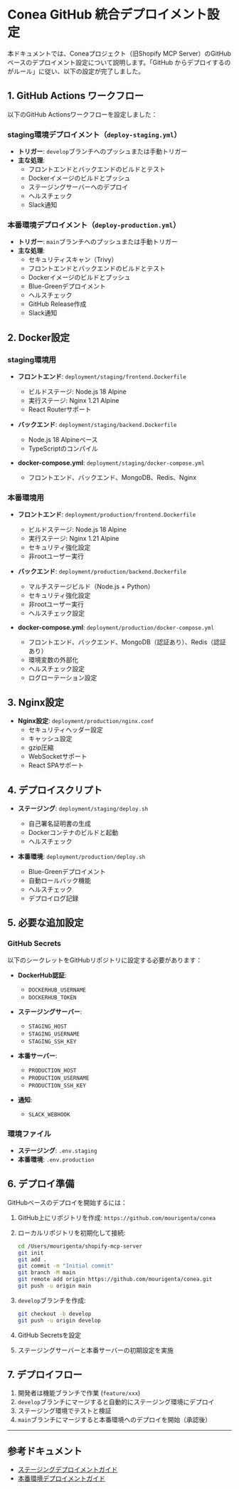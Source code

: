 # Conea GitHub 統合デプロイメント設定

本ドキュメントでは、Coneaプロジェクト（旧Shopify MCP Server）のGitHubベースのデプロイメント設定について説明します。「GitHub からデプロイするのがルール」に従い、以下の設定が完了しました。

## 1. GitHub Actions ワークフロー

以下のGitHub Actionsワークフローを設定しました：

### staging環境デプロイメント（`deploy-staging.yml`）

- **トリガー**: `develop`ブランチへのプッシュまたは手動トリガー
- **主な処理**:
  - フロントエンドとバックエンドのビルドとテスト
  - Dockerイメージのビルドとプッシュ
  - ステージングサーバーへのデプロイ
  - ヘルスチェック
  - Slack通知

### 本番環境デプロイメント（`deploy-production.yml`）

- **トリガー**: `main`ブランチへのプッシュまたは手動トリガー
- **主な処理**:
  - セキュリティスキャン（Trivy）
  - フロントエンドとバックエンドのビルドとテスト
  - Dockerイメージのビルドとプッシュ
  - Blue-Greenデプロイメント
  - ヘルスチェック
  - GitHub Release作成
  - Slack通知

## 2. Docker設定

### staging環境用

- **フロントエンド**: `deployment/staging/frontend.Dockerfile`
  - ビルドステージ: Node.js 18 Alpine
  - 実行ステージ: Nginx 1.21 Alpine
  - React Routerサポート

- **バックエンド**: `deployment/staging/backend.Dockerfile`
  - Node.js 18 Alpineベース
  - TypeScriptのコンパイル

- **docker-compose.yml**: `deployment/staging/docker-compose.yml`
  - フロントエンド、バックエンド、MongoDB、Redis、Nginx

### 本番環境用

- **フロントエンド**: `deployment/production/frontend.Dockerfile`
  - ビルドステージ: Node.js 18 Alpine
  - 実行ステージ: Nginx 1.21 Alpine
  - セキュリティ強化設定
  - 非rootユーザー実行

- **バックエンド**: `deployment/production/backend.Dockerfile`
  - マルチステージビルド（Node.js + Python）
  - セキュリティ強化設定
  - 非rootユーザー実行
  - ヘルスチェック設定

- **docker-compose.yml**: `deployment/production/docker-compose.yml`
  - フロントエンド、バックエンド、MongoDB（認証あり）、Redis（認証あり）
  - 環境変数の外部化
  - ヘルスチェック設定
  - ログローテーション設定

## 3. Nginx設定

- **Nginx設定**: `deployment/production/nginx.conf`
  - セキュリティヘッダー設定
  - キャッシュ設定
  - gzip圧縮
  - WebSocketサポート
  - React SPAサポート

## 4. デプロイスクリプト

- **ステージング**: `deployment/staging/deploy.sh`
  - 自己署名証明書の生成
  - Dockerコンテナのビルドと起動
  - ヘルスチェック

- **本番環境**: `deployment/production/deploy.sh`
  - Blue-Greenデプロイメント
  - 自動ロールバック機能
  - ヘルスチェック
  - デプロイログ記録

## 5. 必要な追加設定

### GitHub Secrets

以下のシークレットをGitHubリポジトリに設定する必要があります：

- **DockerHub認証**:
  - `DOCKERHUB_USERNAME`
  - `DOCKERHUB_TOKEN`

- **ステージングサーバー**:
  - `STAGING_HOST`
  - `STAGING_USERNAME`
  - `STAGING_SSH_KEY`

- **本番サーバー**:
  - `PRODUCTION_HOST`
  - `PRODUCTION_USERNAME`
  - `PRODUCTION_SSH_KEY`

- **通知**:
  - `SLACK_WEBHOOK`

### 環境ファイル

- **ステージング**: `.env.staging`
- **本番環境**: `.env.production`

## 6. デプロイ準備

GitHubベースのデプロイを開始するには：

1. GitHub上にリポジトリを作成: `https://github.com/mourigenta/conea`
2. ローカルリポジトリを初期化して接続:
   ```bash
   cd /Users/mourigenta/shopify-mcp-server
   git init
   git add .
   git commit -m "Initial commit"
   git branch -M main
   git remote add origin https://github.com/mourigenta/conea.git
   git push -u origin main
   ```

3. `develop`ブランチを作成:
   ```bash
   git checkout -b develop
   git push -u origin develop
   ```

4. GitHub Secretsを設定
5. ステージングサーバーと本番サーバーの初期設定を実施

## 7. デプロイフロー

1. 開発者は機能ブランチで作業 (`feature/xxx`)
2. `develop`ブランチにマージすると自動的にステージング環境にデプロイ
3. ステージング環境でテストと検証
4. `main`ブランチにマージすると本番環境へのデプロイを開始（承認後）

---

## 参考ドキュメント

- [ステージングデプロイメントガイド](deployment/staging/README.md)
- [本番環境デプロイメントガイド](deployment/production/README.md)